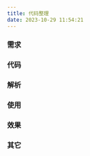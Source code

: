 ```yaml
---
title: 代码整理
date: 2023-10-29 11:54:21
---
```


### 需求


### 代码


### 解析


### 使用


### 效果


### 其它


